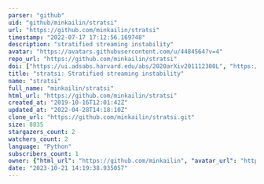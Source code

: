 ```yaml
---
parser: "github"
uid: "github/minkailin/stratsi"
url: "https://github.com/minkailin/stratsi"
timestamp: "2022-07-17 17:12:56.169748"
description: "stratified streaming instability"
avatar: "https://avatars.githubusercontent.com/u/4484564?v=4"
repo_url: "https://github.com/minkailin/stratsi"
doi: ["https://ui.adsabs.harvard.edu/abs/2020arXiv201112300L", "https://ui.adsabs.harvard.edu/abs/2021ascl.soft01018L/abstract"]
title: "stratsi: Stratified streaming instability"
name: "stratsi"
full_name: "minkailin/stratsi"
html_url: "https://github.com/minkailin/stratsi"
created_at: "2019-10-16T12:01:42Z"
updated_at: "2022-04-28T14:18:10Z"
clone_url: "https://github.com/minkailin/stratsi.git"
size: 8835
stargazers_count: 2
watchers_count: 2
language: "Python"
subscribers_count: 1
owner: {"html_url": "https://github.com/minkailin", "avatar_url": "https://avatars.githubusercontent.com/u/4484564?v=4", "login": "minkailin", "type": "User"}
date: "2023-10-21 14:19:38.935057"
---
```

